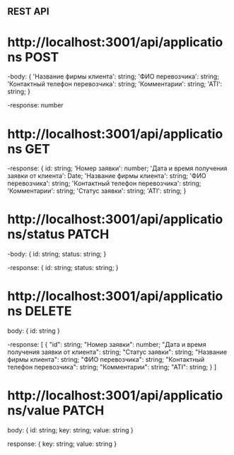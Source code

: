 ## REST API

# http://localhost:3001/api/applications POST

-body:
{
'Название фирмы клиента': string;
'ФИО перевозчика': string;
'Контактный телефон перевозчика': string;
'Комментарии': string;
'ATI': string;
}

-response:
number

# http://localhost:3001/api/applications GET

-response:
{
id: string;
'Номер заявки': number;
'Дата и время получения заявки от клиента': Date;
'Название фирмы клиента': string;
'ФИО перевозчика': string;
'Контактный телефон перевозчика': string;
'Комментарии': string;
'Статус заявки': string;
'ATI': string;
}

# http://localhost:3001/api/applications/status PATCH

-body:
{
id: string;
status: string;
}

-response:
{
id: string;
status: string;
}

# http://localhost:3001/api/applications DELETE

body:
{
id: string
}

-response:
[
{
"id": string;
"Номер заявки": number;
"Дата и время получения заявки от клиента": string;
"Статус заявки": string;
"Название фирмы клиента": string;
"ФИО перевозчика": string;
"Контактный телефон перевозчика": string;
"Комментарии": string;
"ATI": string;
}
]

# http://localhost:3001/api/applications/value PATCH

body:
{
id: string;
key: string;
value: string
}

response:
{
key: string;
value: string
}
